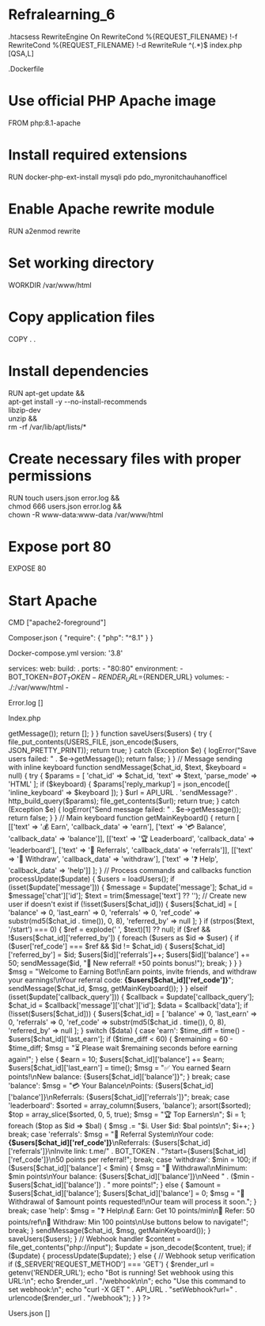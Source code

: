 # Refralearning_6

.htacsess
<IfModule mod_rewrite.c>
    RewriteEngine On
    RewriteCond %{REQUEST_FILENAME} !-f
    RewriteCond %{REQUEST_FILENAME} !-d
    RewriteRule ^(.*)$ index.php [QSA,L]
</IfModule>

.Dockerfile
# Use official PHP Apache image
FROM php:8.1-apache

# Install required extensions
RUN docker-php-ext-install mysqli pdo pdo_myronitchauhanofficel

# Enable Apache rewrite module
RUN a2enmod rewrite

# Set working directory
WORKDIR /var/www/html

# Copy application files
COPY . .

# Install dependencies
RUN apt-get update && \
    apt-get install -y --no-install-recommends \
    libzip-dev \
    unzip && \
    rm -rf /var/lib/apt/lists/*

# Create necessary files with proper permissions
RUN touch users.json error.log && \
    chmod 666 users.json error.log && \
    chown -R www-data:www-data /var/www/html

# Expose port 80
EXPOSE 80

# Start Apache
CMD ["apache2-foreground"]

Composer.json
{
    "require": {
        "php": "^8.1"
    }
}

Docker-compose.yml
version: '3.8'

services:
  web:
    build: .
    ports:
      - "80:80"
    environment:
      - BOT_TOKEN=${BOT_TOKEN}
      - RENDER_URL=${RENDER_URL}
    volumes:
      - ./:/var/www/html
      -   

Error.log
[]

Index.php
<?php
// Bot configuration
define('BOT_TOKEN', getenv('BOT_TOKEN'));
define('API_URL', 'https://api.telegram.org/bot' . BOT_TOKEN . '/');
define('USERS_FILE', 'users.json');
define('ERROR_LOG', 'error.log');

// Error logging
function logError($message) {
    $timestamp = date('Y-m-d H:i:s');
    file_put_contents(ERROR_LOG, "[$timestamp] $message\n", FILE_APPEND);
}

// Data management
function loadUsers() {
    try {
        if (!file_exists(USERS_FILE)) {
            file_put_contents(USERS_FILE, json_encode([]));
        }
        return json_decode(file_get_contents(USERS_FILE), true) ?: [];
    } catch (Exception $e) {
        logError("Load users failed: " . $e->getMessage());
        return [];
    }
}

function saveUsers($users) {
    try {
        file_put_contents(USERS_FILE, json_encode($users, JSON_PRETTY_PRINT));
        return true;
    } catch (Exception $e) {
        logError("Save users failed: " . $e->getMessage());
        return false;
    }
}

// Message sending with inline keyboard
function sendMessage($chat_id, $text, $keyboard = null) {
    try {
        $params = [
            'chat_id' => $chat_id,
            'text' => $text,
            'parse_mode' => 'HTML'
        ];

        if ($keyboard) {
            $params['reply_markup'] = json_encode([
                'inline_keyboard' => $keyboard
            ]);
        }

        $url = API_URL . 'sendMessage?' . http_build_query($params);
        file_get_contents($url);
        return true;
    } catch (Exception $e) {
        logError("Send message failed: " . $e->getMessage());
        return false;
    }
}

// Main keyboard
function getMainKeyboard() {
    return [
        [['text' => '💰 Earn', 'callback_data' => 'earn'], ['text' => '💳 Balance', 'callback_data' => 'balance']],
        [['text' => '🏆 Leaderboard', 'callback_data' => 'leaderboard'], ['text' => '👥 Referrals', 'callback_data' => 'referrals']],
        [['text' => '🏧 Withdraw', 'callback_data' => 'withdraw'], ['text' => '❓ Help', 'callback_data' => 'help']]
    ];
}

// Process commands and callbacks
function processUpdate($update) {
    $users = loadUsers();

    if (isset($update['message'])) {
        $message = $update['message'];
        $chat_id = $message['chat']['id'];
        $text = trim($message['text'] ?? '');

        // Create new user if doesn't exist
        if (!isset($users[$chat_id])) {
            $users[$chat_id] = [
                'balance' => 0,
                'last_earn' => 0,
                'referrals' => 0,
                'ref_code' => substr(md5($chat_id . time()), 0, 8),
                'referred_by' => null
            ];
        }

        if (strpos($text, '/start') === 0) {
            $ref = explode(' ', $text)[1] ?? null;
            if ($ref && !$users[$chat_id]['referred_by']) {
                foreach ($users as $id => $user) {
                    if ($user['ref_code'] === $ref && $id != $chat_id) {
                        $users[$chat_id]['referred_by'] = $id;
                        $users[$id]['referrals']++;
                        $users[$id]['balance'] += 50;
                        sendMessage($id, "🎉 New referral! +50 points bonus!");
                        break;
                    }
                }
            }

            $msg = "Welcome to Earning Bot!\nEarn points, invite friends, and withdraw your earnings!\nYour referral code: <b>{$users[$chat_id]['ref_code']}</b>";
            sendMessage($chat_id, $msg, getMainKeyboard());
        }

    } elseif (isset($update['callback_query'])) {
        $callback = $update['callback_query'];
        $chat_id = $callback['message']['chat']['id'];
        $data = $callback['data'];

        if (!isset($users[$chat_id])) {
            $users[$chat_id] = [
                'balance' => 0,
                'last_earn' => 0,
                'referrals' => 0,
                'ref_code' => substr(md5($chat_id . time()), 0, 8),
                'referred_by' => null
            ];
        }

        switch ($data) {
            case 'earn':
                $time_diff = time() - $users[$chat_id]['last_earn'];
                if ($time_diff < 60) {
                    $remaining = 60 - $time_diff;
                    $msg = "⏳ Please wait $remaining seconds before earning again!";
                } else {
                    $earn = 10;
                    $users[$chat_id]['balance'] += $earn;
                    $users[$chat_id]['last_earn'] = time();
                    $msg = "✅ You earned $earn points!\nNew balance: {$users[$chat_id]['balance']}";
                }
                break;

            case 'balance':
                $msg = "💳 Your Balance\nPoints: {$users[$chat_id]['balance']}\nReferrals: {$users[$chat_id]['referrals']}";
                break;

            case 'leaderboard':
                $sorted = array_column($users, 'balance');
                arsort($sorted);
                $top = array_slice($sorted, 0, 5, true);
                $msg = "🏆 Top Earners\n";
                $i = 1;
                foreach ($top as $id => $bal) {
                    $msg .= "$i. User $id: $bal points\n";
                    $i++;
                }
                break;

            case 'referrals':
                $msg = "👥 Referral System\nYour code: <b>{$users[$chat_id]['ref_code']}</b>\nReferrals: {$users[$chat_id]['referrals']}\nInvite link: t.me/" . BOT_TOKEN . "?start={$users[$chat_id]['ref_code']}\n50 points per referral!";
                break;

            case 'withdraw':
                $min = 100;
                if ($users[$chat_id]['balance'] < $min) {
                    $msg = "🏧 Withdrawal\nMinimum: $min points\nYour balance: {$users[$chat_id]['balance']}\nNeed " . ($min - $users[$chat_id]['balance']) . " more points!";
                } else {
                    $amount = $users[$chat_id]['balance'];
                    $users[$chat_id]['balance'] = 0;
                    $msg = "🏧 Withdrawal of $amount points requested!\nOur team will process it soon.";
                }
                break;

            case 'help':
                $msg = "❓ Help\n💰 Earn: Get 10 points/min\n👥 Refer: 50 points/ref\n🏧 Withdraw: Min 100 points\nUse buttons below to navigate!";
                break;
        }

        sendMessage($chat_id, $msg, getMainKeyboard());
    }

    saveUsers($users);
}

// Webhook handler
$content = file_get_contents("php://input");
$update = json_decode($content, true);

if ($update) {
    processUpdate($update);
} else {
    // Webhook setup verification
    if ($_SERVER['REQUEST_METHOD'] === 'GET') {
        $render_url = getenv('RENDER_URL');
        echo "Bot is running! Set webhook using this URL:\n";
        echo $render_url . "/webhook\n\n";
        echo "Use this command to set webhook:\n";
        echo "curl -X GET " . API_URL . "setWebhook?url=" . urlencode($render_url . "/webhook");
    }
}
?>

Users.json
[]